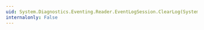 ```yaml
---
uid: System.Diagnostics.Eventing.Reader.EventLogSession.ClearLog(System.String,System.String)
internalonly: False
---
```

